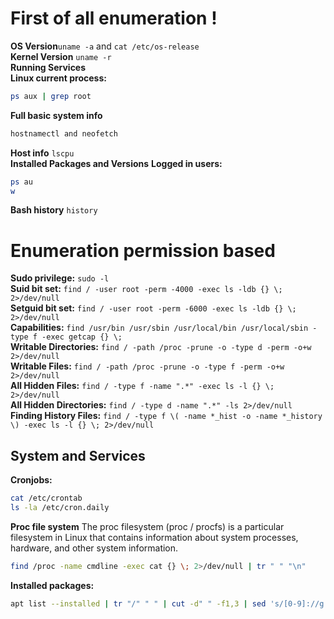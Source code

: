 # First of all enumeration !

**OS Version**`uname -a` and `cat /etc/os-release`<br>
**Kernel Version** `uname -r`<br>
**Running Services**<br>
**Linux current process:**
```bash
ps aux | grep root
```
**Full basic system info**
```bash
hostnamectl and neofetch
```
**Host info** `lscpu`<br>
**Installed Packages and Versions**
**Logged in users:**
```bash
ps au
w
```
**Bash history** `history`

# Enumeration permission based

**Sudo privilege:** `sudo -l`<br>
**Suid bit set:** `find / -user root -perm -4000 -exec ls -ldb {} \; 2>/dev/null`<br>
**Setguid bit set:** `find / -user root -perm -6000 -exec ls -ldb {} \; 2>/dev/null`<br>
**Capabilities:** `find /usr/bin /usr/sbin /usr/local/bin /usr/local/sbin -type f -exec getcap {} \;`<br>
**Writable Directories:** `find / -path /proc -prune -o -type d -perm -o+w 2>/dev/null`<br>
**Writable Files:** `find / -path /proc -prune -o -type f -perm -o+w 2>/dev/null`<br>
**All Hidden Files:** `find / -type f -name ".*" -exec ls -l {} \; 2>/dev/null`<br>
**All Hidden Directories:** `find / -type d -name ".*" -ls 2>/dev/null`<br>
**Finding History Files:** `find / -type f \( -name *_hist -o -name *_history \) -exec ls -l {} \; 2>/dev/null`<br>

## System and Services

**Cronjobs:**
```bash
cat /etc/crontab
ls -la /etc/cron.daily
```
**Proc file system**
The proc filesystem (proc / procfs) is a particular filesystem in Linux that contains information about system processes, hardware, and other system information. 
```bash
find /proc -name cmdline -exec cat {} \; 2>/dev/null | tr " " "\n"
```
**Installed packages:**
```bash
apt list --installed | tr "/" " " | cut -d" " -f1,3 | sed 's/[0-9]://g' | tee -a installed_pkgs.list
```





